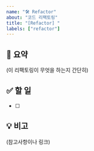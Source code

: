 ```yaml
---
name: "🛠 Refactor"
about: "코드 리팩토링"
title: "[Refactor] "
labels: ["refactor"]
---
```


## 📌 요약
(이 리팩토링이 무엇을 하는지 간단히)

## ✅ 할 일
- [ ]

## 💡 비고
(참고사항이나 링크)